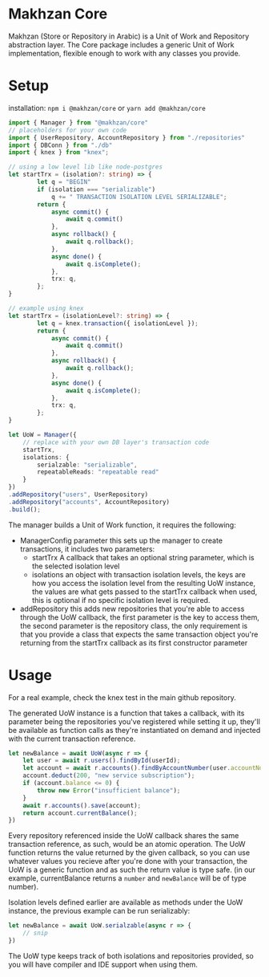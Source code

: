 # Makhzan Core

Makhzan (Store or Repository in Arabic) is a Unit of Work and Repository abstraction layer.
The Core package includes a generic Unit of Work implementation, flexible enough to work
with any classes you provide.

# Setup
installation: `npm i @makhzan/core` or `yarn add @makhzan/core`

```ts
import { Manager } from "@makhzan/core"
// placeholders for your own code
import { UserRepository, AccountRepository } from "./repositories"
import { DBConn } from "./db"
import { knex } from "knex";

// using a low level lib like node-postgres
let startTrx = (isolation?: string) => {
        let q = "BEGIN" 
        if (isolation === "serializable")
            q += " TRANSACTION ISOLATION LEVEL SERIALIZABLE";
        return {
            async commit() {
                await q.commit()
            },
            async rollback() {
                await q.rollback();
            },
            async done() {
                await q.isComplete();
            },
            trx: q,
        };
}

// example using knex
let startTrx = (isolationLevel?: string) => {
        let q = knex.transaction({ isolationLevel });
        return {
            async commit() {
                await q.commit()
            },
            async rollback() {
                await q.rollback();
            },
            async done() {
                await q.isComplete();
            },
            trx: q,
        };
}

let UoW = Manager({
    // replace with your own DB layer's transaction code
    startTrx,
    isolations: {
        serialzable: "serializable",
        repeatableReads: "repeatable read"
    }
})
.addRepository("users", UserRepository)
.addRepository("accounts", AccountRepository)
.build();
```

The manager builds a Unit of Work function, it requires the following:
- ManagerConfig parameter
    this sets up the manager to create transactions, it includes two parameters:
    - startTrx
        A callback that takes an optional string parameter, which is the selected isolation level
    - isolations
        an object with transaction isolation levels, the keys are how you access the isolation level from the resulting UoW instance, the values are what gets passed to the startTrx callback when used, this is optional if no specific isolation level is required.
- addRepository
    this adds new repositories that you're able to access through the UoW callback, the first parameter is the key to access them, the second parameter is the repository class, the only requirement is that you provide a class that expects the same transaction object you're returning from the startTrx callback as its first constructor parameter



# Usage

For a real example, check the knex test in the main github repository.

The generated UoW instance is a function that takes a callback, with its parameter being the repositories you've
registered while setting it up, they'll be available as function calls as they're instantiated on demand and injected with the
current transaction reference.


```ts
let newBalance = await UoW(async r => {
    let user = await r.users().findById(userId);
    let account = await r.accounts().findByAccountNumber(user.accountNo);
    account.deduct(200, "new service subscription");
    if (account.balance <= 0) {
        throw new Error("insufficient balance");
    }
    await r.accounts().save(account);
    return account.currentBalance();
})

```
Every repository referenced inside the UoW callback shares the same transaction reference, as such, would be an atomic operation.
The UoW function returns the value returned by the given callback, so you can use whatever values you recieve after you're done with your transaction, the UoW is a generic function and as such the return value is type safe. (in our example, currentBalance returns a `number` and `newBalance` will be of type number).

Isolation levels defined earlier are available as methods under the UoW instance, the previous example can be run serializably:
```ts
let newBalance = await UoW.serialzable(async r => {
    // snip
})
```
The UoW type keeps track of both isolations and repositories provided, so you will have compiler and IDE support when using them.